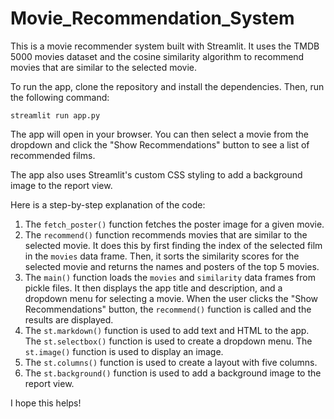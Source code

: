 # Movie_Recommendation_System

This is a movie recommender system built with Streamlit. It uses the TMDB 5000 movies dataset and the cosine similarity algorithm to recommend movies that are similar to the selected movie.

To run the app, clone the repository and install the dependencies. Then, run the following command:

```
streamlit run app.py
```

The app will open in your browser. You can then select a movie from the dropdown and click the "Show Recommendations" button to see a list of recommended films.

The app also uses Streamlit's custom CSS styling to add a background image to the report view.

Here is a step-by-step explanation of the code:

1. The `fetch_poster()` function fetches the poster image for a given movie.
2. The `recommend()` function recommends movies that are similar to the selected movie. It does this by first finding the index of the selected film in the `movies` data frame. Then, it sorts the similarity scores for the selected movie and returns the names and posters of the top 5 movies.
3. The `main()` function loads the `movies` and `similarity` data frames from pickle files. It then displays the app title and description, and a dropdown menu for selecting a movie. When the user clicks the "Show Recommendations" button, the `recommend()` function is called and the results are displayed.
4. The `st.markdown()` function is used to add text and HTML to the app. The `st.selectbox()` function is used to create a dropdown menu. The `st.image()` function is used to display an image.
5. The `st.columns()` function is used to create a layout with five columns.
6. The `st.background()` function is used to add a background image to the report view.

I hope this helps!
